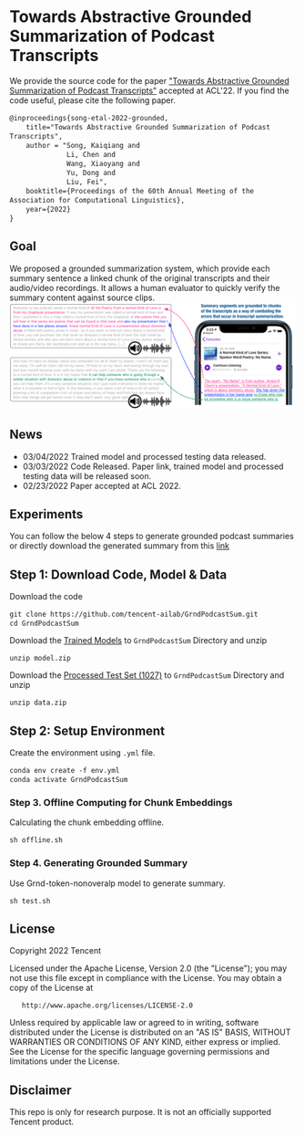 # Towards Abstractive Grounded Summarization of Podcast Transcripts
We provide the source code for the paper ["Towards Abstractive Grounded Summarization of Podcast Transcripts"]() accepted at ACL'22. If you find the code useful, please cite the following paper.

    @inproceedings{song-etal-2022-grounded,
        title="Towards Abstractive Grounded Summarization of Podcast Transcripts",
        author = "Song, Kaiqiang and
                  Li, Chen and
                  Wang, Xiaoyang and
                  Yu, Dong and
                  Liu, Fei",
        booktitle={Proceedings of the 60th Annual Meeting of the Association for Computational Linguistics},
        year={2022}
    }

## Goal
We proposed a grounded summarization system, which provide each summary sentence a linked chunk of the original transcripts and their audio/video recordings. It allows a human evaluator to quickly verify the summary content against source clips.
![example](https://raw.githubusercontent.com/tencent-ailab/GrndPodcastSum/main/example.png)

## News
+ 03/04/2022 Trained model and processed testing data released.
+ 03/03/2022 Code Released. Paper link, trained model and processed testing data will be released soon.
+ 02/23/2022 Paper accepted at ACL 2022.

## Experiments

You can follow the below 4 steps to generate grounded podcast summaries or directly download the generated summary from this [link]()
  
## Step 1: Download Code, Model & Data
Download the code
```shell
git clone https://github.com/tencent-ailab/GrndPodcastSum.git
cd GrndPodcastSum
```


Download the [Trained Models](https://tencentamerica-my.sharepoint.com/:u:/p/riversong/EQJXTcDij2tMrxkKq-ezpF8BTXIYxOQlBbI4zJNBSa3_Cg?e=UIb5kU) to ``GrndPodcastSum`` Directory and unzip
```shell
unzip model.zip
```

Download the [Processed Test Set (1027)](https://tencentamerica-my.sharepoint.com/:u:/p/riversong/EUzHYm1Y89NGq5IA4T0f8ygBJ8GWE3EF2nue_umULelN5A?e=AeTDyg) to ``GrndPodcastSum`` Directory and unzip
```shell
unzip data.zip
```

## Step 2: Setup Environment
Create the environment using ``.yml`` file. 
```shell
conda env create -f env.yml
conda activate GrndPodcastSum
```

### Step 3. Offline Computing for Chunk Embeddings
Calculating the chunk embedding offline.
```shell
sh offline.sh
```

### Step 4. Generating Grounded Summary
Use Grnd-token-nonoveralp model to generate summary.
```shell
sh test.sh
```

## License
   Copyright 2022 Tencent

   Licensed under the Apache License, Version 2.0 (the "License");
   you may not use this file except in compliance with the License.
   You may obtain a copy of the License at

       http://www.apache.org/licenses/LICENSE-2.0

   Unless required by applicable law or agreed to in writing, software
   distributed under the License is distributed on an "AS IS" BASIS,
   WITHOUT WARRANTIES OR CONDITIONS OF ANY KIND, either express or implied.
   See the License for the specific language governing permissions and
   limitations under the License.
   
 ## Disclaimer
 This repo is only for research purpose. It is not an officially supported Tencent product.
